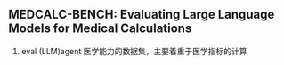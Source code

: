 ## MEDCALC-BENCH: Evaluating Large Language Models for Medical Calculations
1. eval (LLM)agent 医学能力的数据集，主要着重于医学指标的计算